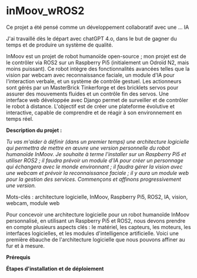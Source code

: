 # inMoov_wROS2
Ce projet a été pensé comme un développement collaboratif avec une ... IA

J'ai travaillé dès le départ avec chatGPT 4.o, dans le but de gagner du temps et de produire un système de qualité.

InMoov est un projet de robot humanoïde open-source ; mon projet est de le contrôler via ROS2 sur un Raspberry Pi5 (initialement un Odroïd N2, mais moins puissant). Ce robot intègre des fonctionnalités avancées telles que la vision par webcam avec reconnaissance faciale, un module d'IA pour l'interaction verbale, et un système de contrôle gestuel. Les actionneurs sont gérés par un MasterBrick Tinkerforge et des bricklets servos pour assurer des mouvements fluides et un contrôle fin des servos. Une interface web développée avec Django permet de surveiller et de contrôler le robot à distance. L'objectif est de créer une plateforme évolutive et interactive, capable de comprendre et de réagir à son environnement en temps réel.

**Description du projet :** 

*Tu vas m'aider à définir (dans un premier temps) une architecture logicielle qui permettra de mettre en œuvre une version personnelle du robot humanoïde InMoov. Je souhaite à terme l'installer sur un Raspberry Pi5 et utiliser ROS2 ; il faudra prévoir un module d'IA pour créer un personnage qui échangera avec le monde environnant ; il faudra gérer la vision avec une webcam et prévoir la reconnaissance faciale ; il y aura un module web pour la gestion des services. Commençons et affinons progressivement une version.*

Mots-clés : architecture logicielle, InMoov, Raspberry Pi5, ROS2, IA, vision, webcam, module web

Pour concevoir une architecture logicielle pour un robot humanoïde InMoov personnalisé, en utilisant un Raspberry Pi5 et ROS2, nous devons prendre en compte plusieurs aspects clés : le matériel, les capteurs, les moteurs, les interfaces logicielles, et les modules d'intelligence artificielle. Voici une première ébauche de l'architecture logicielle que nous pouvons affiner au fur et à mesure.

**Prérequis**

**Étapes d'installation et de déploiement**
